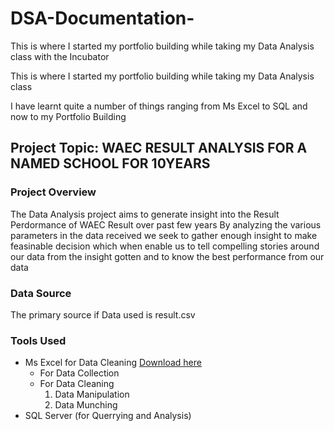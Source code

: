 # DSA-Documentation-
This is where I started my portfolio building while taking my Data Analysis class with the Incubator 

This is where I started my portfolio building while taking my Data Analysis class

I have learnt quite a number of things ranging from Ms Excel to SQL and now to my Portfolio Building 

## Project Topic: WAEC RESULT ANALYSIS FOR A NAMED SCHOOL FOR 10YEARS

### Project Overview 
The Data Analysis project aims to generate insight into the Result Perdormance of WAEC Result over past few years  By analyzing the various parameters in the data received we seek to gather enough insight to make feasinable decision which when enable us to tell compelling stories around our data  from the insight gotten and to know the best performance from our data

### Data Source
The primary source if Data used is result.csv

### Tools Used
- Ms Excel for Data Cleaning [Download here](http://www.microsoft.com)
     - For Data Collection 
     - For Data Cleaning
       1. Data Manipulation
       2. Data Munching
- SQL Server (for Querrying and Analysis)
